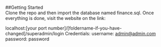 ##Getting Started
<br>Clone the repo and then import the database named finance.sql. Once everything is done, visit the website on the link:


localhost:[your port number]/[foldername-if-you-have-changed]/superadmin/login
Credentials:
username: admin@admin.com
password: password
